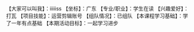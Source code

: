【大家可以叫我】：iiiiiss
【坐标】：广东
【专业/职业】：学生在读
【兴趣爱好】：打瓦
【项目技能】：运营剪辑账号
【组队情况】：已组队
【本课程学习基础】：学了一年有点基础
【本期活动目标】：一起学习进步